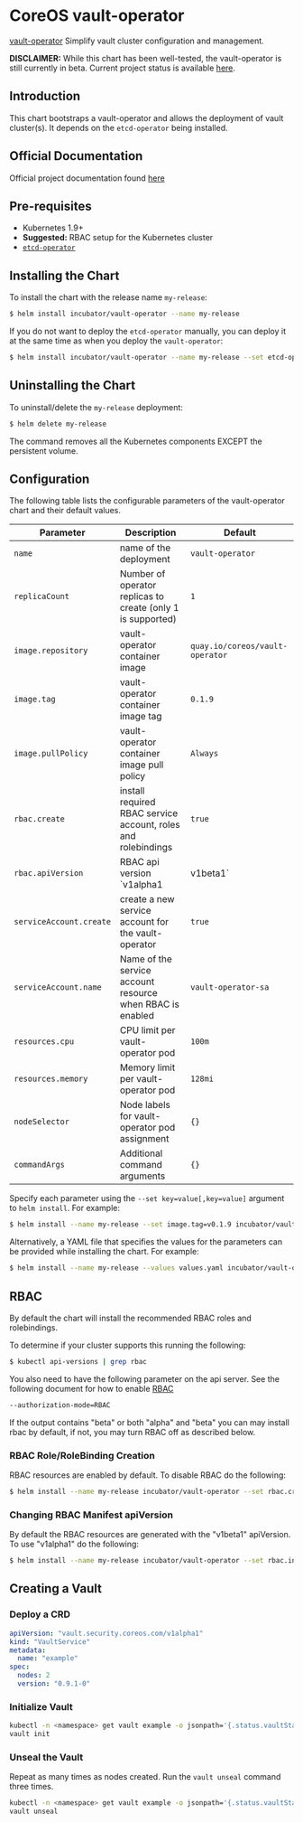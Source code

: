 # CoreOS vault-operator

[vault-operator](https://coreos.com/blog/introducing-vault-operator-project) Simplify vault cluster
configuration and management.

__DISCLAIMER:__ While this chart has been well-tested, the vault-operator is still currently in beta.
Current project status is available [here](https://github.com/coreos/vault-operator).

## Introduction

This chart bootstraps a vault-operator and allows the deployment of vault cluster(s). It depends on the `etcd-operator` being installed.

## Official Documentation

Official project documentation found [here](https://github.com/coreos/vault-operator)

## Pre-requisites

- Kubernetes 1.9+
- __Suggested:__ RBAC setup for the Kubernetes cluster
- [`etcd-operator`](https://github.com/kubernetes/charts/tree/master/stable/etcd-operator)

## Installing the Chart

To install the chart with the release name `my-release`:

```bash
$ helm install incubator/vault-operator --name my-release
```

If you do not want to deploy the `etcd-operator` manually, you can deploy it at the same time as when you deploy the `vault-operator`:

```bash
$ helm install incubator/vault-operator --name my-release --set etcd-operator.enabled=true
```

## Uninstalling the Chart

To uninstall/delete the `my-release` deployment:

```bash
$ helm delete my-release
```

The command removes all the Kubernetes components EXCEPT the persistent volume.

## Configuration

The following table lists the configurable parameters of the vault-operator chart and their default values.

| Parameter                                         | Description                                                          | Default                                        |
| ------------------------------------------------- | -------------------------------------------------------------------- | ---------------------------------------------- |
| `name`                                            | name of the deployment                                               | `vault-operator`                               |
| `replicaCount`                                    | Number of operator replicas to create (only 1 is supported)          | `1`                                            |
| `image.repository`                                | vault-operator container image                                       | `quay.io/coreos/vault-operator`                |
| `image.tag`                                       | vault-operator container image tag                                   | `0.1.9`                                        |
| `image.pullPolicy`                                | vault-operator container image pull policy                           | `Always`                                       |
| `rbac.create`                                     | install required RBAC service account, roles and rolebindings        | `true`                                         |
| `rbac.apiVersion`                                 | RBAC api version `v1alpha1|v1beta1`                                  | `v1beta1`                                      |
| `serviceAccount.create`                           | create a new service account for the vault-operator                  | `true`                                         |
| `serviceAccount.name`                             | Name of the service account resource when RBAC is enabled            | `vault-operator-sa`                            |
| `resources.cpu`                                   | CPU limit per vault-operator pod                                     | `100m`                                         |
| `resources.memory`                                | Memory limit per vault-operator pod                                  | `128mi`                                        |
| `nodeSelector`                                    | Node labels for vault-operator pod assignment                        | `{}`                                           |
| `commandArgs`                                     | Additional command arguments                                         | `{}`                                           |

Specify each parameter using the `--set key=value[,key=value]` argument to `helm install`. For example:

```bash
$ helm install --name my-release --set image.tag=v0.1.9 incubator/vault-operator
```

Alternatively, a YAML file that specifies the values for the parameters can be provided while
installing the chart. For example:

```bash
$ helm install --name my-release --values values.yaml incubator/vault-operator
```

## RBAC
By default the chart will install the recommended RBAC roles and rolebindings.

To determine if your cluster supports this running the following:

```bash
$ kubectl api-versions | grep rbac
```

You also need to have the following parameter on the api server. See the following document for how to enable [RBAC](https://kubernetes.io/docs/admin/authorization/rbac/)

```bash
--authorization-mode=RBAC
```

If the output contains "beta" or both "alpha" and "beta" you can may install rbac by default, if not, you may turn RBAC off as described below.

### RBAC Role/RoleBinding Creation

RBAC resources are enabled by default. To disable RBAC do the following:

```bash
$ helm install --name my-release incubator/vault-operator --set rbac.create=false
```

### Changing RBAC Manifest apiVersion

By default the RBAC resources are generated with the "v1beta1" apiVersion. To use "v1alpha1" do the following:

```bash
$ helm install --name my-release incubator/vault-operator --set rbac.install=true,rbac.apiVersion=v1alpha1
```

## Creating a Vault

### Deploy a CRD

```yaml
apiVersion: "vault.security.coreos.com/v1alpha1"
kind: "VaultService"
metadata:
  name: "example"
spec:
  nodes: 2
  version: "0.9.1-0"
```

### Initialize Vault

```bash
kubectl -n <namespace> get vault example -o jsonpath='{.status.vaultStatus.sealed[0]}' | xargs -0 -I {} kubectl -n <namespace> port-forward {} 8200
vault init
```

### Unseal the Vault

Repeat as many times as nodes created. Run the `vault unseal` command three times.

```bash
kubectl -n <namespace> get vault example -o jsonpath='{.status.vaultStatus.sealed[0]}' | xargs -0 -I {} kubectl -n <namespace> port-forward {} 8200
vault unseal
```
